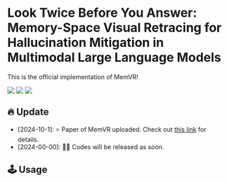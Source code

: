 # Look Twice Before You Answer: Memory-Space Visual Retracing for Hallucination Mitigation in Multimodal Large Language Models
<!-- **Look Twice Before You Answer: Memory-Space Visual Retracing for Hallucination Mitigation in Multimodal Large Language Models** -->
This is the official implementation of MemVR!

<div style='display:flex; gap: 0.25rem; '>
<a href='LICENCE'><img src='https://img.shields.io/badge/License-Apache 2.0-g.svg'></a>
<a href='https://www.google.com/'><img src='https://img.shields.io/badge/Paper-PDF-red'></a>
<a href='https://zhuanlan.zhihu.com/p/714258819'><img src='https://img.shields.io/badge/zhihu-Markdown-blue'></a>
</div>

## 🔥 Update
* [2024-10-1]: ⭐️ Paper of MemVR uploaded. Check out [this link](https://www.google.com/) for details.
* [2024-00-00]: 🚀🚀 Codes will be released as soon.

## 🕹️ Usage
